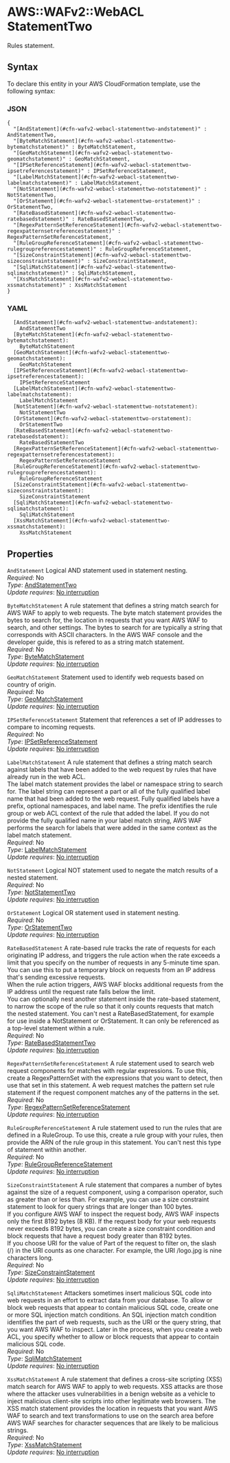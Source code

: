# AWS::WAFv2::WebACL StatementTwo<a name="aws-properties-wafv2-webacl-statementtwo"></a>

Rules statement\. 

## Syntax<a name="aws-properties-wafv2-webacl-statementtwo-syntax"></a>

To declare this entity in your AWS CloudFormation template, use the following syntax:

### JSON<a name="aws-properties-wafv2-webacl-statementtwo-syntax.json"></a>

```
{
  "[AndStatement](#cfn-wafv2-webacl-statementtwo-andstatement)" : AndStatementTwo,
  "[ByteMatchStatement](#cfn-wafv2-webacl-statementtwo-bytematchstatement)" : ByteMatchStatement,
  "[GeoMatchStatement](#cfn-wafv2-webacl-statementtwo-geomatchstatement)" : GeoMatchStatement,
  "[IPSetReferenceStatement](#cfn-wafv2-webacl-statementtwo-ipsetreferencestatement)" : IPSetReferenceStatement,
  "[LabelMatchStatement](#cfn-wafv2-webacl-statementtwo-labelmatchstatement)" : LabelMatchStatement,
  "[NotStatement](#cfn-wafv2-webacl-statementtwo-notstatement)" : NotStatementTwo,
  "[OrStatement](#cfn-wafv2-webacl-statementtwo-orstatement)" : OrStatementTwo,
  "[RateBasedStatement](#cfn-wafv2-webacl-statementtwo-ratebasedstatement)" : RateBasedStatementTwo,
  "[RegexPatternSetReferenceStatement](#cfn-wafv2-webacl-statementtwo-regexpatternsetreferencestatement)" : RegexPatternSetReferenceStatement,
  "[RuleGroupReferenceStatement](#cfn-wafv2-webacl-statementtwo-rulegroupreferencestatement)" : RuleGroupReferenceStatement,
  "[SizeConstraintStatement](#cfn-wafv2-webacl-statementtwo-sizeconstraintstatement)" : SizeConstraintStatement,
  "[SqliMatchStatement](#cfn-wafv2-webacl-statementtwo-sqlimatchstatement)" : SqliMatchStatement,
  "[XssMatchStatement](#cfn-wafv2-webacl-statementtwo-xssmatchstatement)" : XssMatchStatement
}
```

### YAML<a name="aws-properties-wafv2-webacl-statementtwo-syntax.yaml"></a>

```
  [AndStatement](#cfn-wafv2-webacl-statementtwo-andstatement): 
    AndStatementTwo
  [ByteMatchStatement](#cfn-wafv2-webacl-statementtwo-bytematchstatement): 
    ByteMatchStatement
  [GeoMatchStatement](#cfn-wafv2-webacl-statementtwo-geomatchstatement): 
    GeoMatchStatement
  [IPSetReferenceStatement](#cfn-wafv2-webacl-statementtwo-ipsetreferencestatement): 
    IPSetReferenceStatement
  [LabelMatchStatement](#cfn-wafv2-webacl-statementtwo-labelmatchstatement): 
    LabelMatchStatement
  [NotStatement](#cfn-wafv2-webacl-statementtwo-notstatement): 
    NotStatementTwo
  [OrStatement](#cfn-wafv2-webacl-statementtwo-orstatement): 
    OrStatementTwo
  [RateBasedStatement](#cfn-wafv2-webacl-statementtwo-ratebasedstatement): 
    RateBasedStatementTwo
  [RegexPatternSetReferenceStatement](#cfn-wafv2-webacl-statementtwo-regexpatternsetreferencestatement): 
    RegexPatternSetReferenceStatement
  [RuleGroupReferenceStatement](#cfn-wafv2-webacl-statementtwo-rulegroupreferencestatement): 
    RuleGroupReferenceStatement
  [SizeConstraintStatement](#cfn-wafv2-webacl-statementtwo-sizeconstraintstatement): 
    SizeConstraintStatement
  [SqliMatchStatement](#cfn-wafv2-webacl-statementtwo-sqlimatchstatement): 
    SqliMatchStatement
  [XssMatchStatement](#cfn-wafv2-webacl-statementtwo-xssmatchstatement): 
    XssMatchStatement
```

## Properties<a name="aws-properties-wafv2-webacl-statementtwo-properties"></a>

`AndStatement`  <a name="cfn-wafv2-webacl-statementtwo-andstatement"></a>
Logical AND statement used in statement nesting\.  
*Required*: No  
*Type*: [AndStatementTwo](aws-properties-wafv2-webacl-andstatementtwo.md)  
*Update requires*: [No interruption](https://docs.aws.amazon.com/AWSCloudFormation/latest/UserGuide/using-cfn-updating-stacks-update-behaviors.html#update-no-interrupt)

`ByteMatchStatement`  <a name="cfn-wafv2-webacl-statementtwo-bytematchstatement"></a>
A rule statement that defines a string match search for AWS WAF to apply to web requests\. The byte match statement provides the bytes to search for, the location in requests that you want AWS WAF to search, and other settings\. The bytes to search for are typically a string that corresponds with ASCII characters\. In the AWS WAF console and the developer guide, this is refered to as a string match statement\.  
*Required*: No  
*Type*: [ByteMatchStatement](aws-properties-wafv2-webacl-bytematchstatement.md)  
*Update requires*: [No interruption](https://docs.aws.amazon.com/AWSCloudFormation/latest/UserGuide/using-cfn-updating-stacks-update-behaviors.html#update-no-interrupt)

`GeoMatchStatement`  <a name="cfn-wafv2-webacl-statementtwo-geomatchstatement"></a>
Statement used to identify web requests based on country of origin\.  
*Required*: No  
*Type*: [GeoMatchStatement](aws-properties-wafv2-webacl-geomatchstatement.md)  
*Update requires*: [No interruption](https://docs.aws.amazon.com/AWSCloudFormation/latest/UserGuide/using-cfn-updating-stacks-update-behaviors.html#update-no-interrupt)

`IPSetReferenceStatement`  <a name="cfn-wafv2-webacl-statementtwo-ipsetreferencestatement"></a>
Statement that references a set of IP addresses to compare to incoming requests\.   
*Required*: No  
*Type*: [IPSetReferenceStatement](aws-properties-wafv2-webacl-ipsetreferencestatement.md)  
*Update requires*: [No interruption](https://docs.aws.amazon.com/AWSCloudFormation/latest/UserGuide/using-cfn-updating-stacks-update-behaviors.html#update-no-interrupt)

`LabelMatchStatement`  <a name="cfn-wafv2-webacl-statementtwo-labelmatchstatement"></a>
A rule statement that defines a string match search against labels that have been added to the web request by rules that have already run in the web ACL\.   
The label match statement provides the label or namespace string to search for\. The label string can represent a part or all of the fully qualified label name that had been added to the web request\. Fully qualified labels have a prefix, optional namespaces, and label name\. The prefix identifies the rule group or web ACL context of the rule that added the label\. If you do not provide the fully qualified name in your label match string, AWS WAF performs the search for labels that were added in the same context as the label match statement\.   
*Required*: No  
*Type*: [LabelMatchStatement](aws-properties-wafv2-webacl-labelmatchstatement.md)  
*Update requires*: [No interruption](https://docs.aws.amazon.com/AWSCloudFormation/latest/UserGuide/using-cfn-updating-stacks-update-behaviors.html#update-no-interrupt)

`NotStatement`  <a name="cfn-wafv2-webacl-statementtwo-notstatement"></a>
Logical NOT statement used to negate the match results of a nested statement\.   
*Required*: No  
*Type*: [NotStatementTwo](aws-properties-wafv2-webacl-notstatementtwo.md)  
*Update requires*: [No interruption](https://docs.aws.amazon.com/AWSCloudFormation/latest/UserGuide/using-cfn-updating-stacks-update-behaviors.html#update-no-interrupt)

`OrStatement`  <a name="cfn-wafv2-webacl-statementtwo-orstatement"></a>
Logical OR statement used in statement nesting\.  
*Required*: No  
*Type*: [OrStatementTwo](aws-properties-wafv2-webacl-orstatementtwo.md)  
*Update requires*: [No interruption](https://docs.aws.amazon.com/AWSCloudFormation/latest/UserGuide/using-cfn-updating-stacks-update-behaviors.html#update-no-interrupt)

`RateBasedStatement`  <a name="cfn-wafv2-webacl-statementtwo-ratebasedstatement"></a>
A rate\-based rule tracks the rate of requests for each originating IP address, and triggers the rule action when the rate exceeds a limit that you specify on the number of requests in any 5\-minute time span\. You can use this to put a temporary block on requests from an IP address that's sending excessive requests\.   
 When the rule action triggers, AWS WAF blocks additional requests from the IP address until the request rate falls below the limit\.   
 You can optionally nest another statement inside the rate\-based statement, to narrow the scope of the rule so that it only counts requests that match the nested statement\. You can't nest a RateBasedStatement, for example for use inside a NotStatement or OrStatement\. It can only be referenced as a top\-level statement within a rule\.  
*Required*: No  
*Type*: [RateBasedStatementTwo](aws-properties-wafv2-webacl-ratebasedstatementtwo.md)  
*Update requires*: [No interruption](https://docs.aws.amazon.com/AWSCloudFormation/latest/UserGuide/using-cfn-updating-stacks-update-behaviors.html#update-no-interrupt)

`RegexPatternSetReferenceStatement`  <a name="cfn-wafv2-webacl-statementtwo-regexpatternsetreferencestatement"></a>
A rule statement used to search web request components for matches with regular expressions\. To use this, create a RegexPatternSet with the expressions that you want to detect, then use that set in this statement\. A web request matches the pattern set rule statement if the request component matches any of the patterns in the set\.  
*Required*: No  
*Type*: [RegexPatternSetReferenceStatement](aws-properties-wafv2-webacl-regexpatternsetreferencestatement.md)  
*Update requires*: [No interruption](https://docs.aws.amazon.com/AWSCloudFormation/latest/UserGuide/using-cfn-updating-stacks-update-behaviors.html#update-no-interrupt)

`RuleGroupReferenceStatement`  <a name="cfn-wafv2-webacl-statementtwo-rulegroupreferencestatement"></a>
A rule statement used to run the rules that are defined in a RuleGroup\. To use this, create a rule group with your rules, then provide the ARN of the rule group in this statement\. You can't nest this type of statement within another\.  
*Required*: No  
*Type*: [RuleGroupReferenceStatement](aws-properties-wafv2-webacl-rulegroupreferencestatement.md)  
*Update requires*: [No interruption](https://docs.aws.amazon.com/AWSCloudFormation/latest/UserGuide/using-cfn-updating-stacks-update-behaviors.html#update-no-interrupt)

`SizeConstraintStatement`  <a name="cfn-wafv2-webacl-statementtwo-sizeconstraintstatement"></a>
A rule statement that compares a number of bytes against the size of a request component, using a comparison operator, such as greater than or less than\. For example, you can use a size constraint statement to look for query strings that are longer than 100 bytes\.  
If you configure AWS WAF to inspect the request body, AWS WAF inspects only the first 8192 bytes \(8 KB\)\. If the request body for your web requests never exceeds 8192 bytes, you can create a size constraint condition and block requests that have a request body greater than 8192 bytes\.  
If you choose URI for the value of Part of the request to filter on, the slash \(/\) in the URI counts as one character\. For example, the URI /logo\.jpg is nine characters long\.  
*Required*: No  
*Type*: [SizeConstraintStatement](aws-properties-wafv2-webacl-sizeconstraintstatement.md)  
*Update requires*: [No interruption](https://docs.aws.amazon.com/AWSCloudFormation/latest/UserGuide/using-cfn-updating-stacks-update-behaviors.html#update-no-interrupt)

`SqliMatchStatement`  <a name="cfn-wafv2-webacl-statementtwo-sqlimatchstatement"></a>
Attackers sometimes insert malicious SQL code into web requests in an effort to extract data from your database\. To allow or block web requests that appear to contain malicious SQL code, create one or more SQL injection match conditions\. An SQL injection match condition identifies the part of web requests, such as the URI or the query string, that you want AWS WAF to inspect\. Later in the process, when you create a web ACL, you specify whether to allow or block requests that appear to contain malicious SQL code\.  
*Required*: No  
*Type*: [SqliMatchStatement](aws-properties-wafv2-webacl-sqlimatchstatement.md)  
*Update requires*: [No interruption](https://docs.aws.amazon.com/AWSCloudFormation/latest/UserGuide/using-cfn-updating-stacks-update-behaviors.html#update-no-interrupt)

`XssMatchStatement`  <a name="cfn-wafv2-webacl-statementtwo-xssmatchstatement"></a>
A rule statement that defines a cross\-site scripting \(XSS\) match search for AWS WAF to apply to web requests\. XSS attacks are those where the attacker uses vulnerabilities in a benign website as a vehicle to inject malicious client\-site scripts into other legitimate web browsers\. The XSS match statement provides the location in requests that you want AWS WAF to search and text transformations to use on the search area before AWS WAF searches for character sequences that are likely to be malicious strings\.  
*Required*: No  
*Type*: [XssMatchStatement](aws-properties-wafv2-webacl-xssmatchstatement.md)  
*Update requires*: [No interruption](https://docs.aws.amazon.com/AWSCloudFormation/latest/UserGuide/using-cfn-updating-stacks-update-behaviors.html#update-no-interrupt)